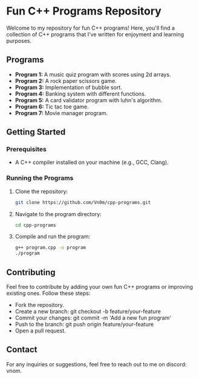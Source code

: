 # Fun C++ Programs Repository

Welcome to my repository for fun C++ programs! Here, you'll find a collection of C++ programs that I've written for enjoyment and learning purposes.

## Programs

- **Program 1:** A music quiz program with scores using 2d arrays.
- **Program 2:** A rock paper scissors game.
- **Program 3:** Implementation of bubble sort.
- **Program 4:** Banking system with different functions.
- **Program 5:** A card validator program with luhn's algorithm.
- **Program 6:** Tic tac toe game.
- **Program 7:** Movie manager program.



## Getting Started

### Prerequisites

- A C++ compiler installed on your machine (e.g., GCC, Clang).

### Running the Programs

1. Clone the repository:

   ```bash
   git clone https://github.com/Vn0m/cpp-programs.git
   
2. Navigate to the program directory:

    ```bash
    cd cpp-programs
    
3. Compile and run the program:

    ```bash
    g++ program.cpp -o program
    ./program

## Contributing
Feel free to contribute by adding your own fun C++ programs or improving existing ones. Follow these steps:

- Fork the repository.
- Create a new branch: git checkout -b feature/your-feature
- Commit your changes: git commit -m 'Add a new fun program'
- Push to the branch: git push origin feature/your-feature
- Open a pull request.

## Contact
For any inquiries or suggestions, feel free to reach out to me on discord: vnom.
